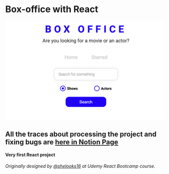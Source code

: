 # Box-office with React

<img src=src/images/box-office-main.png alt="sample image">

<h2>All the traces about processing the project and fixing bugs are <strong><a href=https://www.notion.so/React-and-Typescript-835c354670ff453c8e3b1d8e90a224bf> here in Notion Page </a></strong> </h2>
<h4>Very first React project</h4>

<footer><em>Originally designed by <a href=https://github.com/shelooks16/box-office>@shelooks16</a> at Udemy React Bootcamp course.</em></footer>



